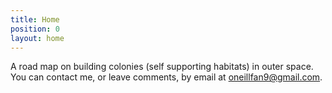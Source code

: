 ```yaml
---
title: Home
position: 0
layout: home
---
```


A road map on building colonies (self supporting habitats) in outer space. You can contact me, or leave comments, by email at oneillfan9@gmail.com.